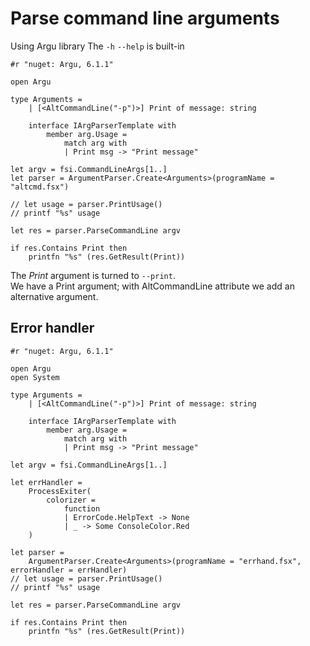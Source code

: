 # Parse command line arguments

Using Argu library
The `-h` `--help` is built-in  


```F#
#r "nuget: Argu, 6.1.1"

open Argu

type Arguments =
    | [<AltCommandLine("-p")>] Print of message: string

    interface IArgParserTemplate with
        member arg.Usage =
            match arg with
            | Print msg -> "Print message"

let argv = fsi.CommandLineArgs[1..]
let parser = ArgumentParser.Create<Arguments>(programName = "altcmd.fsx")

// let usage = parser.PrintUsage()
// printf "%s" usage

let res = parser.ParseCommandLine argv

if res.Contains Print then
    printfn "%s" (res.GetResult(Print))
```

The *Print* argument is turned to `--print`.  
We have a Print argument; with AltCommandLine attribute we add an alternative argument.  

## Error handler 

```F#
#r "nuget: Argu, 6.1.1"

open Argu
open System

type Arguments =
    | [<AltCommandLine("-p")>] Print of message: string

    interface IArgParserTemplate with
        member arg.Usage =
            match arg with
            | Print msg -> "Print message"

let argv = fsi.CommandLineArgs[1..]

let errHandler =
    ProcessExiter(
        colorizer =
            function
            | ErrorCode.HelpText -> None
            | _ -> Some ConsoleColor.Red
    )

let parser =
    ArgumentParser.Create<Arguments>(programName = "errhand.fsx", errorHandler = errHandler)
// let usage = parser.PrintUsage()
// printf "%s" usage

let res = parser.ParseCommandLine argv

if res.Contains Print then
    printfn "%s" (res.GetResult(Print))
```

